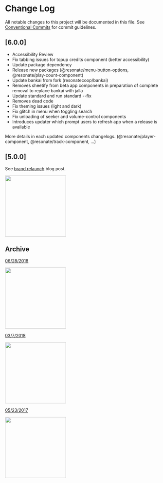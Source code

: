 # Change Log

All notable changes to this project will be documented in this file.
See [Conventional Commits](https://conventionalcommits.org) for commit guidelines.

## [6.0.0]

- Accessibility Review
- Fix tabbing issues for topup credits component (better accessibility)
- Update package dependency
- Release new packages (@resonate/menu-button-options, @resonate/play-count-component)
- Update bankai from fork (resonatecoop/bankai)
- Removes sheetify from beta app components in preparation of complete removal to replace bankai with jalla
- Update standard and run standard --fix
- Removes dead code
- Fix theming issues (light and dark)
- Fix glitch in menu when toggling search
- Fix unloading of seeker and volume-control components
- Introduces updater which prompt users to refresh app when a release is available

More details in each updated components changelogs. (@resonate/player-component, @resonate/track-component, ...)

## [5.0.0]

See [brand relaunch](https://resonate.is/brand-relaunch/) blog post.

<img src="https://resonate.is/wp-content/uploads/2019/04/rebrand-1.png" width="200" />

## Archive

[06/28/2018](https://resonate.is/updating-the-beta-player/)

<img src="https://resonate.is/wp-content/uploads/2018/06/Player-Beta-HOME-1200x630.jpg" width="200" />

[03/7/2018](https://resonate.is/major-player-updates/)

<img src="https://resonate.is/wp-content/uploads/2018/03/player-2018.jpg" width="200" />

[05/23/2017](https://resonate.is/new-features-stream2own-player/)

<img src="https://resonate.is/wp-content/uploads/2017/05/stream2own-update.jpg" width="200" />
